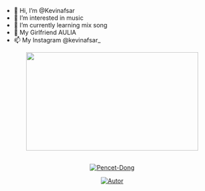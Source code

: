 - 👋 Hi, I’m @Kevinafsar
- 👀 I’m interested in music
- 🌱 I’m currently learning mix song
- 💞️ My Girlfriend AULIA
- 📫 My Instagram @kevinafsar_

<!---
Kevinafsar/Kevinafsar is a ✨ special ✨ repository because its `README.md` (this file) appears on your GitHub profile.
You can click the Preview link to take a look at your changes.
--->

<div align="center">


<img src="https://c.tenor.com/D2H0hPltOdYAAAAM/golden-boy-fake-keyboard-programing-coding-paper-book.gif" width="400" height="230"/>
</div>
<br>
<p align="center">
<a href="https://kevinafsar.github.io/kevinbucinx/"><img title="Pencet-Dong" src="https://img.shields.io/badge/-PENCET--DONG-green?colorA=%23ff0000&colorB=%23017e40&style=for-the-badge"></a>
</p>
<p align="center">
<a href="https://instagram.com/kevinafsar_"><img title="Autor" src="https://img.shields.io/badge/Autor-Kevinafsar-orange?style=for-the-badge&logo=github"></a>
</p>
</details>
</p>
